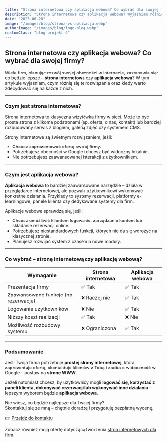 ```yaml
---
title: "Strona internetowa czy aplikacja webowa? Co wybrać dla swojej firmy?"
description: "Strona internetowa czy aplikacja webowa? Wyjaśniam różnice i doradzam, które rozwiązanie będzie lepsze dla..."
date: "2025-06-28"
image: "/images/blog/strona-vs-aplikacja.webp"
authorImage: "/images/blog/logo-blog.webp"
customClass: "blog-projekt-4"
---
```


## Strona internetowa czy aplikacja webowa? Co wybrać dla swojej firmy?

Wiele firm, planując rozwój swojej obecności w internecie, zastanawia się: co będzie lepsze – **strona internetowa** czy **aplikacja webowa**? W tym artykule wyjaśniam, czym różnią się te rozwiązania oraz kiedy warto zdecydować się na każde z nich.

---

### Czym jest strona internetowa?

Strona internetowa to klasyczna wizytówka firmy w sieci. Może to być prosta strona z kilkoma podstronami (np. oferta, o nas, kontakt) lub bardziej rozbudowany serwis z blogiem, galerią zdjęć czy systemem CMS.

Strony internetowe są świetnym rozwiązaniem, jeśli:
- Chcesz zaprezentować ofertę swojej firmy.
- Potrzebujesz obecności w Google i chcesz być widoczny lokalnie.
- Nie potrzebujesz zaawansowanej interakcji z użytkownikiem.

---

### Czym jest aplikacja webowa?

**Aplikacja webowa** to bardziej zaawansowane narzędzie – działa w przeglądarce internetowej, ale pozwala użytkownikowi wykonywać konkretne działania. Przykłady to systemy rezerwacji, platformy e-learningowe, panele klienta czy dedykowane systemy dla firm.

Aplikacje webowe sprawdzą się, jeśli:
- Chcesz umożliwić klientom logowanie, zarządzanie kontem lub składanie rezerwacji online.
- Potrzebujesz niestandardowych funkcji, których nie da się wdrożyć na klasycznej stronie.
- Planujesz rozwijać system z czasem o nowe moduły.

---

### Co wybrać – stronę internetową czy aplikację webową?

| Wymaganie                           | Strona internetowa               | Aplikacja webowa                |
|------------------------------------|---------------------------------|---------------------------------|
| Prezentacja firmy                  | ✅ Tak                           | ✅ Tak                           |
| Zaawansowane funkcje (np. rezerwacje) | ❌ Raczej nie                    | ✅ Tak                           |
| Logowanie użytkowników             | ❌ Nie                           | ✅ Tak                           |
| Niższy koszt realizacji            | ✅ Tak                           | ❌ Nie                           |
| Możliwość rozbudowy systemu        | ❌ Ograniczona                   | ✅ Tak                           |

---

### Podsumowanie

Jeśli Twoja firma potrzebuje **prostej strony internetowej**, która zaprezentuje ofertę, skontaktuje klientów z Tobą i zadba o widoczność w Google – postaw na **stronę WWW**.

Jeżeli natomiast chcesz, by użytkownicy mogli **logować się, korzystać z paneli klienta, dokonywać rezerwacji lub wykonywać inne działania** – lepszym wyborem będzie **aplikacja webowa**.

Nie wiesz, co będzie najlepsze dla Twojej firmy?  
Skontaktuj się ze mną – chętnie doradzę i przygotuję bezpłatną wycenę.

👉 [Przejdź do kontaktu](/kontakt)


Zobacz również moją ofertę dotyczącą tworzenia <a href="/">stron internetowych dla firm</a>.